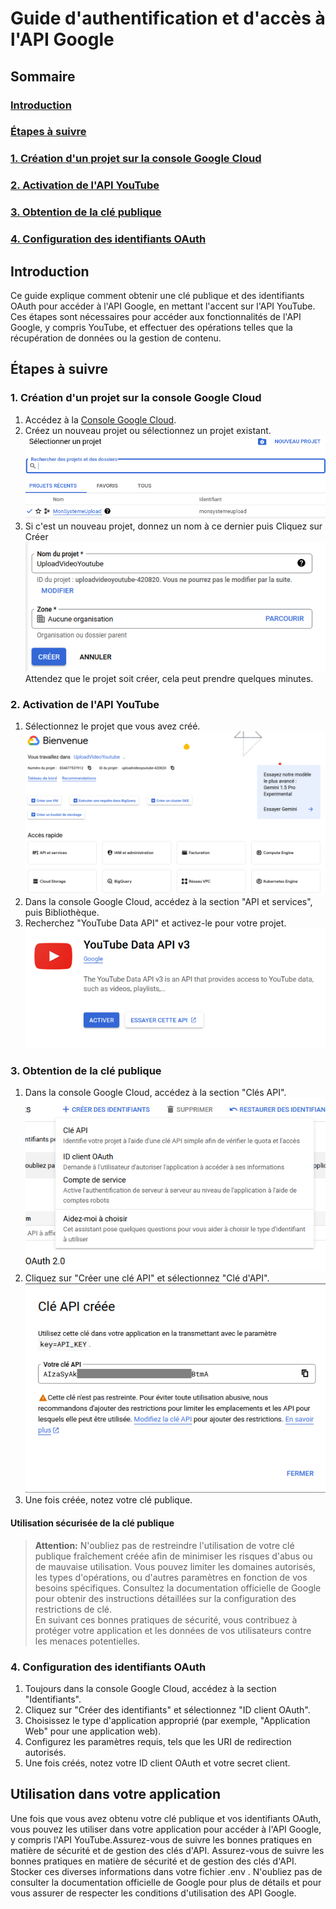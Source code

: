 # Guide d'authentification et d'accès à l'API Google

## Sommaire
### [Introduction](#introduction)
### [Étapes à suivre](#step)
### [1. Création d'un projet sur la console Google Cloud](#step-1)
### [2. Activation de l'API YouTube](#step-2)
### [3. Obtention de la clé publique](#step-3)
### [4. Configuration des identifiants OAuth](#step-4)

## <a id="introduction"></a>Introduction
Ce guide explique comment obtenir une clé publique et des identifiants OAuth pour accéder à l'API Google, en mettant l'accent sur l'API YouTube. Ces étapes sont nécessaires pour accéder aux fonctionnalités de l'API Google, y compris YouTube, et effectuer des opérations telles que la récupération de données ou la gestion de contenu.

## <a id="step"></a>Étapes à suivre

### <a id="step-1"></a>1. Création d'un projet sur la console Google Cloud

1. Accédez à la [Console Google Cloud](https://console.cloud.google.com/).
2. Créez un nouveau projet ou sélectionnez un projet existant.
![Etape 1: créer un nouveau projet ou sélectionner un projet existant](imgs/0001_nouveau_projet.png)
3. Si c'est un nouveau projet, donnez un nom à ce dernier puis Cliquez sur Créer
![Etape 2: Création du projet](imgs/0002_creation_projet.png)
Attendez que le projet soit créer, cela peut prendre quelques minutes.

### <a id="step-2"></a>2. Activation de l'API YouTube

1. Sélectionnez le projet que vous avez créé.
![Etape 3: Tableau de bord](imgs/0003_tableau_de_bord.png)
2. Dans la console Google Cloud, accédez à la section "API et services", puis Bibliothèque.
3. Recherchez "YouTube Data API" et activez-le pour votre projet.
![Etape 4: Youtube Data V3](imgs/0004_api_youtube.png)

### <a id="step-3"></a>3. Obtention de la clé publique

1. Dans la console Google Cloud, accédez à la section "Clés API".
![Etape 5: Clé Publique](imgs/0005_creation_identifiants.png)
2. Cliquez sur "Créer une clé API" et sélectionnez "Clé d'API".
![Etape 5: Récupération de la clé Publique](imgs/0006_cle_publique.png)
3. Une fois créée, notez votre clé publique.

#### Utilisation sécurisée de la clé publique

> <b>Attention:</b> N'oubliez pas de restreindre l'utilisation de votre clé publique fraîchement créée afin de minimiser les risques d'abus ou de mauvaise utilisation. Vous pouvez limiter les domaines autorisés, les types d'opérations, ou d'autres paramètres en fonction de vos besoins spécifiques. Consultez la documentation officielle de Google pour obtenir des instructions détaillées sur la configuration des restrictions de clé.  
> En suivant ces bonnes pratiques de sécurité, vous contribuez à protéger votre application et les données de vos utilisateurs contre les menaces potentielles.

### <a id="step-4"></a>4. Configuration des identifiants OAuth

1. Toujours dans la console Google Cloud, accédez à la section "Identifiants".
2. Cliquez sur "Créer des identifiants" et sélectionnez "ID client OAuth".
3. Choisissez le type d'application approprié (par exemple, "Application Web" pour une application web).
4. Configurez les paramètres requis, tels que les URI de redirection autorisés.
5. Une fois créés, notez votre ID client OAuth et votre secret client.



## Utilisation dans votre application

Une fois que vous avez obtenu votre clé publique et vos identifiants OAuth, vous pouvez les utiliser dans votre application pour accéder à l'API Google, y compris l'API YouTube.Assurez-vous de suivre les bonnes pratiques en matière de sécurité et de gestion des clés d'API.
Assurez-vous de suivre les bonnes pratiques en matière de sécurité et de gestion des clés d'API.
Stocker ces diverses informations dans votre fichier .env .
N'oubliez pas de consulter la documentation officielle de Google pour plus de détails et pour vous assurer de respecter les conditions d'utilisation des API Google.
